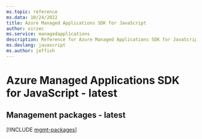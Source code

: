 ```yaml
---
ms.topic: reference
ms.data: 10/24/2022
title: Azure Managed Applications SDK for JavaScript
author: xirzec
ms.service: managedapplications
description: Reference for Azure Managed Applications SDK for JavaScript
ms.devlang: javascript
ms.author: jeffish
---
```

# Azure Managed Applications SDK for JavaScript - latest

## Management packages - latest
[!INCLUDE [mgmt-packages](managed-applications-mgmt-index.md)]